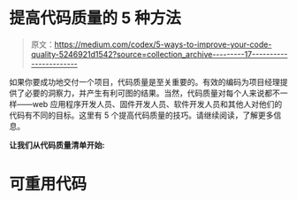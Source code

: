 # 提高代码质量的 5 种方法

> 原文：<https://medium.com/codex/5-ways-to-improve-your-code-quality-5246921d1542?source=collection_archive---------17----------------------->

如果你要成功地交付一个项目，代码质量是至关重要的。有效的编码为项目经理提供了必要的洞察力，并产生有利可图的结果。当然，代码质量对每个人来说都不一样——web 应用程序开发人员、固件开发人员、软件开发人员和其他人对他们的代码有不同的目标。这里有 5 个提高代码质量的技巧。请继续阅读，了解更多信息。

**让我们从代码质量清单开始:**

# 可重用代码